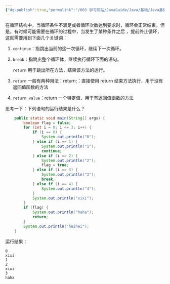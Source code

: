 ```yaml
---
{"dg-publish":true,"permalink":"/003 学习网站/JavaGuide/Java/基础/Java基础常见面试题总结（上）/基本语法/6. continue、break和return的区别是什么？/","created":"2024-04-03T11:00:49.076+08:00","updated":"2024-06-01T10:47:01.508+08:00"}
---
```


在循环结构中，当循环条件不满足或者循环次数达到要求时，循环会正常结束。但是，有时候可能需要在循环的过程中，当发生了某种条件之后 ，提前终止循环，这就需要用到下面几个关键词：

1. `continue`：指跳出当前的这一次循环，继续下一次循环。
2. `break`：指跳出整个循环体，继续执行循环下面的语句。

	`return` 用于跳出所在方法，结束该方法的运行。
	
1. `return` 一般有两种用法：return;：直接使用 return 结束方法执行，用于没有返回值函数的方法
2. `return value`：return 一个特定值，用于有返回值函数的方法

思考一下：下列语句的运行结果是什么？
```java
    public static void main(String[] args) {
        boolean flag = false;
        for (int i = 0; i <= 3; i++) {
            if (i == 0) {
                System.out.println("0");
            } else if (i == 1) {
                System.out.println("1");
                continue;
            } else if (i == 2) {
                System.out.println("2");
                flag = true;
            } else if (i == 3) {
                System.out.println("3");
                break;
            } else if (i == 4) {
                System.out.println("4");
            }
            System.out.println("xixi");
        }
        if (flag) {
            System.out.println("haha");
            return;
        }
        System.out.println("heihei");
    }
```

运行结果：
```plain
0
xixi
1
2
xixi
3
haha
```